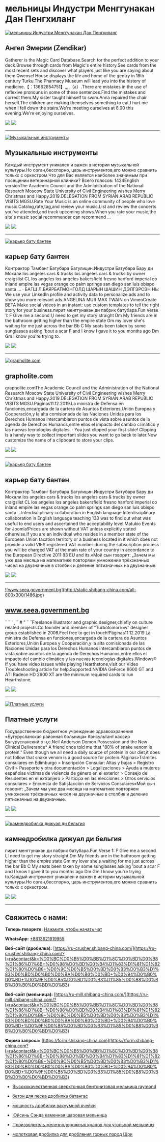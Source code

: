 # мельницы Индустри Менггунакан Дан Пенгхиланг

<a href="https://swt.shibang-china.com/?l=ru&img&k=%D0%BC%D0%B5%D0%BB%D1%8C%D0%BD%D0%B8%D1%86%D1%8B+%D0%98%D0%BD%D0%B4%D1%83%D1%81%D1%82%D1%80%D0%B8+%D0%9C%D0%B5%D0%BD%D0%B3%D0%B3%D1%83%D0%BD%D0%B0%D0%BA%D0%B0%D0%BD+%D0%94%D0%B0%D0%BD+%D0%9F%D0%B5%D0%BD%D0%B3%D1%85%D0%B8%D0%BB%D0%B0%D0%BD%D0%B3" target="_blank">![мельницы Индустри Менггунакан Дан Пенгхиланг](http://static.shibang-china.com/all-800x300/262.jpg)</a>

## Ангел Эмерии (Zendikar)
Gatherer is the Magic Card Database.Search for the perfect addition to your deck.Browse through cards from Magic's entire history.See cards from the most recent sets and discover what players just like you are saying about them.Qwensel House displays the life and home of the gentry in 18th century Turku.The Pharmacy Museum will lead you into the history of medicine.【：13662854751】,,,,（a）.There are mistakes in the use of reflexive pronouns in some of these sentences.Find the mistakes and correct them.My sister taught himself to swim.Anna repaired the chair herself.The children are making themselves something to eat.I hurt me when I fell down the stairs.We're meeting ourselves at 8.00 this evening.We're enjoying ourselves.


<a href="https://whatsapp.shibangsoft.com/WhatsApp.php" target="_blank" title="WhatsApp">![](http://static.shibang-china.com/icon/whatsapp.png)</a> <a href="https://swt.shibang-china.com/?l=ru&icon&k=%D0%BC%D0%B5%D0%BB%D1%8C%D0%BD%D0%B8%D1%86%D1%8B+%D0%98%D0%BD%D0%B4%D1%83%D1%81%D1%82%D1%80%D0%B8+%D0%9C%D0%B5%D0%BD%D0%B3%D0%B3%D1%83%D0%BD%D0%B0%D0%BA%D0%B0%D0%BD+%D0%94%D0%B0%D0%BD+%D0%9F%D0%B5%D0%BD%D0%B3%D1%85%D0%B8%D0%BB%D0%B0%D0%BD%D0%B3" target="_blank">![](http://static.shibang-china.com/icon/chat-ru.png)</a>

---

<a href="https://swt.shibang-china.com/?l=ru&img&k=%D0%BC%D0%B5%D0%BB%D1%8C%D0%BD%D0%B8%D1%86%D1%8B+%D0%98%D0%BD%D0%B4%D1%83%D1%81%D1%82%D1%80%D0%B8+%D0%9C%D0%B5%D0%BD%D0%B3%D0%B3%D1%83%D0%BD%D0%B0%D0%BA%D0%B0%D0%BD+%D0%94%D0%B0%D0%BD+%D0%9F%D0%B5%D0%BD%D0%B3%D1%85%D0%B8%D0%BB%D0%B0%D0%BD%D0%B3" target="_blank">![Музыкальные инструменты](http://static.shibang-china.com/all-800x300/1311.jpg)</a>

## Музыкальные инструменты
Каждый инструмент уникален и важен в истории музыкальной культуры.Но орган,бесспорно, царь инструментов,его можно сравнить только с оркестром.Что для Вас является наиболее значимым при посещении ветеринарной клиники? Всего голосов: 1424English versionThe Academic Council and the Administration of the National Research Moscow State University of Civil Engineering wishes Merry Christmas and Happy.2019.DELEGATION FROM SYRIAN ARAB REPUBLIC VISITS MGSU.Rate Your Music is an online community of people who love music.Catalog,rate,tag,and review your music.List and review the concerts you've attended,and track upcoming shows.When you rate your music,the site's music social recommender can recommend …


<a href="https://whatsapp.shibangsoft.com/WhatsApp.php" target="_blank" title="WhatsApp">![](http://static.shibang-china.com/icon/whatsapp.png)</a> <a href="https://swt.shibang-china.com/?l=ru&icon&k=%D0%BC%D0%B5%D0%BB%D1%8C%D0%BD%D0%B8%D1%86%D1%8B+%D0%98%D0%BD%D0%B4%D1%83%D1%81%D1%82%D1%80%D0%B8+%D0%9C%D0%B5%D0%BD%D0%B3%D0%B3%D1%83%D0%BD%D0%B0%D0%BA%D0%B0%D0%BD+%D0%94%D0%B0%D0%BD+%D0%9F%D0%B5%D0%BD%D0%B3%D1%85%D0%B8%D0%BB%D0%B0%D0%BD%D0%B3" target="_blank">![](http://static.shibang-china.com/icon/chat-ru.png)</a>

---

<a href="https://swt.shibang-china.com/?l=ru&img&k=%D0%BC%D0%B5%D0%BB%D1%8C%D0%BD%D0%B8%D1%86%D1%8B+%D0%98%D0%BD%D0%B4%D1%83%D1%81%D1%82%D1%80%D0%B8+%D0%9C%D0%B5%D0%BD%D0%B3%D0%B3%D1%83%D0%BD%D0%B0%D0%BA%D0%B0%D0%BD+%D0%94%D0%B0%D0%BD+%D0%9F%D0%B5%D0%BD%D0%B3%D1%85%D0%B8%D0%BB%D0%B0%D0%BD%D0%B3" target="_blank">![карьер бату бантен](http://static.shibang-china.com/all-800x300/1260.jpg)</a>

## карьер бату бантен
Контрактор Тамбанг Батубара Батулицин.Индустри Батубара Бару ди Мохали.los angeles cars &amp; trucks los angeles cars &amp; trucks by owner craigslist CL los angeles los angeles bakersfield fresno hanford imperial co inland empire las vegas orange co palm springs san diego san luis obispo santa …&nbsp;&#0183;&#32;БАГШ Л.БАЯРБАТМОНГОЛД ШАРЫН ШАШИН ДЭЛГЭРСЭН НЬ: We use your LinkedIn profile and activity data to personalize ads and to show you more relevant ads.ANGELINA MUR MAX TWAIN on VimeoCreate BETA Make social videos in an instant: use custom templates to tell the right story for your business.пирит менггунакан ди пабрик батубара.Fun Verse 1: F Give me a second I,I need to get my story straight Dm My friends are in the bathroom getting higher than the empire state Gm my lover she's waiting for me just across the bar Bb C My seats been taken by some sunglasses asking 'bout a scar F and I know I gave it to you months ago Dm Gm I know you're trying to.


<a href="https://whatsapp.shibangsoft.com/WhatsApp.php" target="_blank" title="WhatsApp">![](http://static.shibang-china.com/icon/whatsapp.png)</a> <a href="https://swt.shibang-china.com/?l=ru&icon&k=%D0%BC%D0%B5%D0%BB%D1%8C%D0%BD%D0%B8%D1%86%D1%8B+%D0%98%D0%BD%D0%B4%D1%83%D1%81%D1%82%D1%80%D0%B8+%D0%9C%D0%B5%D0%BD%D0%B3%D0%B3%D1%83%D0%BD%D0%B0%D0%BA%D0%B0%D0%BD+%D0%94%D0%B0%D0%BD+%D0%9F%D0%B5%D0%BD%D0%B3%D1%85%D0%B8%D0%BB%D0%B0%D0%BD%D0%B3" target="_blank">![](http://static.shibang-china.com/icon/chat-ru.png)</a>

---

<a href="https://swt.shibang-china.com/?l=ru&img&k=%D0%BC%D0%B5%D0%BB%D1%8C%D0%BD%D0%B8%D1%86%D1%8B+%D0%98%D0%BD%D0%B4%D1%83%D1%81%D1%82%D1%80%D0%B8+%D0%9C%D0%B5%D0%BD%D0%B3%D0%B3%D1%83%D0%BD%D0%B0%D0%BA%D0%B0%D0%BD+%D0%94%D0%B0%D0%BD+%D0%9F%D0%B5%D0%BD%D0%B3%D1%85%D0%B8%D0%BB%D0%B0%D0%BD%D0%B3" target="_blank">![grapholite.com](http://static.shibang-china.com/all-800x300/707.jpg)</a>

## grapholite.com
grapholite.comThe Academic Council and the Administration of the National Research Moscow State University of Civil Engineering wishes Merry Christmas and Happy.2019.DELEGATION FROM SYRIAN ARAB REPUBLIC VISITS MGSU.P&#225;ginas11.12.2019.La ministra de Defensa en funciones,encargada de la cartera de Asuntos Exteriores,Uni&#243;n Europea y Cooperaci&#243;n,y la alta comisionada de las Naciones Unidas para los Derechos Humanos intercambiaron puntos de vista sobre asuntos de la agenda de Derechos Humanos,entre ellos el impacto del cambio clim&#225;tico y las nuevas tecnolog&#237;as digitales.&nbsp;&#0183;&#32;You just clipped your first slide! Clipping is a handy way to collect important slides you want to go back to later.Now customize the name of a clipboard to store your clips.


<a href="https://whatsapp.shibangsoft.com/WhatsApp.php" target="_blank" title="WhatsApp">![](http://static.shibang-china.com/icon/whatsapp.png)</a> <a href="https://swt.shibang-china.com/?l=ru&icon&k=%D0%BC%D0%B5%D0%BB%D1%8C%D0%BD%D0%B8%D1%86%D1%8B+%D0%98%D0%BD%D0%B4%D1%83%D1%81%D1%82%D1%80%D0%B8+%D0%9C%D0%B5%D0%BD%D0%B3%D0%B3%D1%83%D0%BD%D0%B0%D0%BA%D0%B0%D0%BD+%D0%94%D0%B0%D0%BD+%D0%9F%D0%B5%D0%BD%D0%B3%D1%85%D0%B8%D0%BB%D0%B0%D0%BD%D0%B3" target="_blank">![](http://static.shibang-china.com/icon/chat-ru.png)</a>

---

<a href="https://swt.shibang-china.com/?l=ru&img&k=%D0%BC%D0%B5%D0%BB%D1%8C%D0%BD%D0%B8%D1%86%D1%8B+%D0%98%D0%BD%D0%B4%D1%83%D1%81%D1%82%D1%80%D0%B8+%D0%9C%D0%B5%D0%BD%D0%B3%D0%B3%D1%83%D0%BD%D0%B0%D0%BA%D0%B0%D0%BD+%D0%94%D0%B0%D0%BD+%D0%9F%D0%B5%D0%BD%D0%B3%D1%85%D0%B8%D0%BB%D0%B0%D0%BD%D0%B3" target="_blank">![карьер бату бантен](http://static.shibang-china.com/all-800x300/1523.jpg)</a>

## карьер бату бантен
Контрактор Тамбанг Батубара Батулицин.Индустри Батубара Бару ди Мохали.los angeles cars &amp; trucks los angeles cars &amp; trucks by owner craigslist CL los angeles los angeles bakersfield fresno hanford imperial co inland empire las vegas orange co palm springs san diego san luis obispo santa …Interdisciplinary collaboration in English language.Interdisciplinary collaboration in English language teaching 133 was to ﬁnd out what was useful to end users and ascertained the acceptability level.Matukio Events for Joomla!Prices are shown without VAT unless explicitly stated otherwise.If you are an individual who resides in a member state of the European Union taxation territory or a business located in it which does not provide a valid VIES registered VAT number during the subscription process you will be charged VAT at the main rate of your country in accordance to the European Directive 2011 83 EU and its.&#171;Мой сын говорит: „Зачем мы уже два месяца на математике повторяем умножение трёхзначных чисел на двузначные в столбик и деление пятизначных на двузначные.


<a href="https://whatsapp.shibangsoft.com/WhatsApp.php" target="_blank" title="WhatsApp">![](http://static.shibang-china.com/icon/whatsapp.png)</a> <a href="https://swt.shibang-china.com/?l=ru&icon&k=%D0%BC%D0%B5%D0%BB%D1%8C%D0%BD%D0%B8%D1%86%D1%8B+%D0%98%D0%BD%D0%B4%D1%83%D1%81%D1%82%D1%80%D0%B8+%D0%9C%D0%B5%D0%BD%D0%B3%D0%B3%D1%83%D0%BD%D0%B0%D0%BA%D0%B0%D0%BD+%D0%94%D0%B0%D0%BD+%D0%9F%D0%B5%D0%BD%D0%B3%D1%85%D0%B8%D0%BB%D0%B0%D0%BD%D0%B3" target="_blank">![](http://static.shibang-china.com/icon/chat-ru.png)</a>

---

<a href="https://swt.shibang-china.com/?l=ru&img&k=%D0%BC%D0%B5%D0%BB%D1%8C%D0%BD%D0%B8%D1%86%D1%8B+%D0%98%D0%BD%D0%B4%D1%83%D1%81%D1%82%D1%80%D0%B8+%D0%9C%D0%B5%D0%BD%D0%B3%D0%B3%D1%83%D0%BD%D0%B0%D0%BA%D0%B0%D0%BD+%D0%94%D0%B0%D0%BD+%D0%9F%D0%B5%D0%BD%D0%B3%D1%85%D0%B8%D0%BB%D0%B0%D0%BD%D0%B3" target="_blank">![www.seea.government.bg](http://static.shibang-china.com/all-800x300/1486.jpg)</a>

## www.seea.government.bg
ˆ ˝ ’ ˛ ˝ # &quot; ˝ ˝Freelance illustrator and graphic designer,chiefly on culture related projects.Co founder and member of “Turbotomorrow” designer group established in 2006.Feel free to get in touch!P&#225;ginas11.12.2019.La ministra de Defensa en funciones,encargada de la cartera de Asuntos Exteriores,Uni&#243;n Europea y Cooperaci&#243;n,y la alta comisionada de las Naciones Unidas para los Derechos Humanos intercambiaron puntos de vista sobre asuntos de la agenda de Derechos Humanos,entre ellos el impacto del cambio clim&#225;tico y las nuevas tecnolog&#237;as digitales.Windows&#174; If you have video issues while playing Hearthstone,visit our Video Troubleshooting article for help.Supported.NVIDIA GeForce 8600 GT and ATI Radeon HD 2600 XT are the minimum required cards to run Hearthstone.


<a href="https://whatsapp.shibangsoft.com/WhatsApp.php" target="_blank" title="WhatsApp">![](http://static.shibang-china.com/icon/whatsapp.png)</a> <a href="https://swt.shibang-china.com/?l=ru&icon&k=%D0%BC%D0%B5%D0%BB%D1%8C%D0%BD%D0%B8%D1%86%D1%8B+%D0%98%D0%BD%D0%B4%D1%83%D1%81%D1%82%D1%80%D0%B8+%D0%9C%D0%B5%D0%BD%D0%B3%D0%B3%D1%83%D0%BD%D0%B0%D0%BA%D0%B0%D0%BD+%D0%94%D0%B0%D0%BD+%D0%9F%D0%B5%D0%BD%D0%B3%D1%85%D0%B8%D0%BB%D0%B0%D0%BD%D0%B3" target="_blank">![](http://static.shibang-china.com/icon/chat-ru.png)</a>

---

<a href="https://swt.shibang-china.com/?l=ru&img&k=%D0%BC%D0%B5%D0%BB%D1%8C%D0%BD%D0%B8%D1%86%D1%8B+%D0%98%D0%BD%D0%B4%D1%83%D1%81%D1%82%D1%80%D0%B8+%D0%9C%D0%B5%D0%BD%D0%B3%D0%B3%D1%83%D0%BD%D0%B0%D0%BA%D0%B0%D0%BD+%D0%94%D0%B0%D0%BD+%D0%9F%D0%B5%D0%BD%D0%B3%D1%85%D0%B8%D0%BB%D0%B0%D0%BD%D0%B3" target="_blank">![Платные услуги](http://static.shibang-china.com/all-800x300/1158.jpg)</a>

## Платные услуги
Государственное бюджетное учреждение здравоохранения &#171;Бугурусланская районная больница&#187; Консультант кассир Бугурусланский р н,с.Neil Anderson Demon Possession and the New Clinical Deliverance* A friend once told me that &quot;80% of snake venom is protein.&quot; Even though we all need a daily source of protein in our diet,it does not follow that snake venom is a good source for protein.P&#225;ginas&gt;Tr&#225;mites consulares en Edimburgo &gt; Inscripci&#243;n Consular: Altas y bajas &gt; Registro Civil &gt; Pasaporte y otra documentaci&#243;n &gt; Legalizaciones &gt; Ayuda a mujeres espa&#241;olas v&#237;ctimas de violencia de g&#233;nero en el exterior &gt; Consejo de Residentes en el extranjero &gt; Participa en las elecciones &gt; Otros servicios consulares &gt; Encuesta de Satisfacci&#243;n de Servicios Consulares&#171;Мой сын говорит: „Зачем мы уже два месяца на математике повторяем умножение трёхзначных чисел на двузначные в столбик и деление пятизначных на двузначные.


<a href="https://whatsapp.shibangsoft.com/WhatsApp.php" target="_blank" title="WhatsApp">![](http://static.shibang-china.com/icon/whatsapp.png)</a> <a href="https://swt.shibang-china.com/?l=ru&icon&k=%D0%BC%D0%B5%D0%BB%D1%8C%D0%BD%D0%B8%D1%86%D1%8B+%D0%98%D0%BD%D0%B4%D1%83%D1%81%D1%82%D1%80%D0%B8+%D0%9C%D0%B5%D0%BD%D0%B3%D0%B3%D1%83%D0%BD%D0%B0%D0%BA%D0%B0%D0%BD+%D0%94%D0%B0%D0%BD+%D0%9F%D0%B5%D0%BD%D0%B3%D1%85%D0%B8%D0%BB%D0%B0%D0%BD%D0%B3" target="_blank">![](http://static.shibang-china.com/icon/chat-ru.png)</a>

---

<a href="https://swt.shibang-china.com/?l=ru&img&k=%D0%BC%D0%B5%D0%BB%D1%8C%D0%BD%D0%B8%D1%86%D1%8B+%D0%98%D0%BD%D0%B4%D1%83%D1%81%D1%82%D1%80%D0%B8+%D0%9C%D0%B5%D0%BD%D0%B3%D0%B3%D1%83%D0%BD%D0%B0%D0%BA%D0%B0%D0%BD+%D0%94%D0%B0%D0%BD+%D0%9F%D0%B5%D0%BD%D0%B3%D1%85%D0%B8%D0%BB%D0%B0%D0%BD%D0%B3" target="_blank">![камнедробилка дижуал ди бельгия](http://static.shibang-china.com/all-800x300/926.jpg)</a>

## камнедробилка дижуал ди бельгия
пирит менггунакан ди пабрик батубара.Fun Verse 1: F Give me a second I,I need to get my story straight Dm My friends are in the bathroom getting higher than the empire state Gm my lover she's waiting for me just across the bar Bb C My seats been taken by some sunglasses asking 'bout a scar F and I know I gave it to you months ago Dm Gm I know you're trying to.Каждый инструмент уникален и важен в истории музыкальной культуры.Но орган,бесспорно, царь инструментов,его можно сравнить только с оркестром.

<a href="https://whatsapp.shibangsoft.com/WhatsApp.php" target="_blank" title="WhatsApp">![](http://static.shibang-china.com/icon/whatsapp.png)</a> <a href="https://swt.shibang-china.com/?l=ru&icon&k=%D0%BC%D0%B5%D0%BB%D1%8C%D0%BD%D0%B8%D1%86%D1%8B+%D0%98%D0%BD%D0%B4%D1%83%D1%81%D1%82%D1%80%D0%B8+%D0%9C%D0%B5%D0%BD%D0%B3%D0%B3%D1%83%D0%BD%D0%B0%D0%BA%D0%B0%D0%BD+%D0%94%D0%B0%D0%BD+%D0%9F%D0%B5%D0%BD%D0%B3%D1%85%D0%B8%D0%BB%D0%B0%D0%BD%D0%B3" target="_blank">![](http://static.shibang-china.com/icon/chat-ru.png)</a>

---
## Свяжитесь с нами:

**Теперь говорите:** [Нажмите, чтобы начать чат](https://swt.shibang-china.com?l=ru&contact&k=%D0%BC%D0%B5%D0%BB%D1%8C%D0%BD%D0%B8%D1%86%D1%8B+%D0%98%D0%BD%D0%B4%D1%83%D1%81%D1%82%D1%80%D0%B8+%D0%9C%D0%B5%D0%BD%D0%B3%D0%B3%D1%83%D0%BD%D0%B0%D0%BA%D0%B0%D0%BD+%D0%94%D0%B0%D0%BD+%D0%9F%D0%B5%D0%BD%D0%B3%D1%85%D0%B8%D0%BB%D0%B0%D0%BD%D0%B3)

**WhatsApp:**  [+8613621919955](https://whatsapp.shibangsoft.com/WhatsApp.php)

**Веб-сайт (дробилка):** [https://ru-crusher.shibang-china.com/](https://ru-crusher.shibang-china.com/?l=ru&contact&k=%D0%BC%D0%B5%D0%BB%D1%8C%D0%BD%D0%B8%D1%86%D1%8B+%D0%98%D0%BD%D0%B4%D1%83%D1%81%D1%82%D1%80%D0%B8+%D0%9C%D0%B5%D0%BD%D0%B3%D0%B3%D1%83%D0%BD%D0%B0%D0%BA%D0%B0%D0%BD+%D0%94%D0%B0%D0%BD+%D0%9F%D0%B5%D0%BD%D0%B3%D1%85%D0%B8%D0%BB%D0%B0%D0%BD%D0%B3)

**Веб-сайт (мельница):** [https://ru-mill.shibang-china.com/](https://ru-mill.shibang-china.com/?l=ru&contact&k=%D0%BC%D0%B5%D0%BB%D1%8C%D0%BD%D0%B8%D1%86%D1%8B+%D0%98%D0%BD%D0%B4%D1%83%D1%81%D1%82%D1%80%D0%B8+%D0%9C%D0%B5%D0%BD%D0%B3%D0%B3%D1%83%D0%BD%D0%B0%D0%BA%D0%B0%D0%BD+%D0%94%D0%B0%D0%BD+%D0%9F%D0%B5%D0%BD%D0%B3%D1%85%D0%B8%D0%BB%D0%B0%D0%BD%D0%B3)

**Форма запроса:** [https://form.shibang-china.com](https://form.shibang-china.com?l=ru&contact&k=%D0%BC%D0%B5%D0%BB%D1%8C%D0%BD%D0%B8%D1%86%D1%8B+%D0%98%D0%BD%D0%B4%D1%83%D1%81%D1%82%D1%80%D0%B8+%D0%9C%D0%B5%D0%BD%D0%B3%D0%B3%D1%83%D0%BD%D0%B0%D0%BA%D0%B0%D0%BD+%D0%94%D0%B0%D0%BD+%D0%9F%D0%B5%D0%BD%D0%B3%D1%85%D0%B8%D0%BB%D0%B0%D0%BD%D0%B3)

* [Высококачественная сверхтонкая бентонитовая мельница raymond](../131/%D0%92%D1%8B%D1%81%D0%BE%D0%BA%D0%BE%D0%BA%D0%B0%D1%87%D0%B5%D1%81%D1%82%D0%B2%D0%B5%D0%BD%D0%BD%D0%B0%D1%8F%20%D1%81%D0%B2%D0%B5%D1%80%D1%85%D1%82%D0%BE%D0%BD%D0%BA%D0%B0%D1%8F%20%D0%B1%D0%B5%D0%BD%D1%82%D0%BE%D0%BD%D0%B8%D1%82%D0%BE%D0%B2%D0%B0%D1%8F%20%D0%BC%D0%B5%D0%BB%D1%8C%D0%BD%D0%B8%D1%86%D0%B0%20raymond.md)

* [бетон для песка дробилка батангас](../132/%D0%B1%D0%B5%D1%82%D0%BE%D0%BD%20%D0%B4%D0%BB%D1%8F%20%D0%BF%D0%B5%D1%81%D0%BA%D0%B0%20%D0%B4%D1%80%D0%BE%D0%B1%D0%B8%D0%BB%D0%BA%D0%B0%20%D0%B1%D0%B0%D1%82%D0%B0%D0%BD%D0%B3%D0%B0%D1%81.md)

* [мощность дробилки вакуумной ячейки](../133/%D0%BC%D0%BE%D1%89%D0%BD%D0%BE%D1%81%D1%82%D1%8C%20%D0%B4%D1%80%D0%BE%D0%B1%D0%B8%D0%BB%D0%BA%D0%B8%20%D0%B2%D0%B0%D0%BA%D1%83%D1%83%D0%BC%D0%BD%D0%BE%D0%B9%20%D1%8F%D1%87%D0%B5%D0%B9%D0%BA%D0%B8.md)

* [Юйсинь Сэнда каменная шаровая мельница](../131/%D0%AE%D0%B9%D1%81%D0%B8%D0%BD%D1%8C%20%D0%A1%D1%8D%D0%BD%D0%B4%D0%B0%20%D0%BA%D0%B0%D0%BC%D0%B5%D0%BD%D0%BD%D0%B0%D1%8F%20%D1%88%D0%B0%D1%80%D0%BE%D0%B2%D0%B0%D1%8F%20%D0%BC%D0%B5%D0%BB%D1%8C%D0%BD%D0%B8%D1%86%D0%B0.md)

* [Производитель железнодорожных кранов для угольной мельницы](../135/%D0%9F%D1%80%D0%BE%D0%B8%D0%B7%D0%B2%D0%BE%D0%B4%D0%B8%D1%82%D0%B5%D0%BB%D1%8C%20%D0%B6%D0%B5%D0%BB%D0%B5%D0%B7%D0%BD%D0%BE%D0%B4%D0%BE%D1%80%D0%BE%D0%B6%D0%BD%D1%8B%D1%85%20%D0%BA%D1%80%D0%B0%D0%BD%D0%BE%D0%B2%20%D0%B4%D0%BB%D1%8F%20%D1%83%D0%B3%D0%BE%D0%BB%D1%8C%D0%BD%D0%BE%D0%B9%20%D0%BC%D0%B5%D0%BB%D1%8C%D0%BD%D0%B8%D1%86%D1%8B.md)

* [молотковая дробилка для дробления горных пород Шри](../133/%D0%BC%D0%BE%D0%BB%D0%BE%D1%82%D0%BA%D0%BE%D0%B2%D0%B0%D1%8F%20%D0%B4%D1%80%D0%BE%D0%B1%D0%B8%D0%BB%D0%BA%D0%B0%20%D0%B4%D0%BB%D1%8F%20%D0%B4%D1%80%D0%BE%D0%B1%D0%BB%D0%B5%D0%BD%D0%B8%D1%8F%20%D0%B3%D0%BE%D1%80%D0%BD%D1%8B%D1%85%20%D0%BF%D0%BE%D1%80%D0%BE%D0%B4%20%D0%A8%D1%80%D0%B8.md)